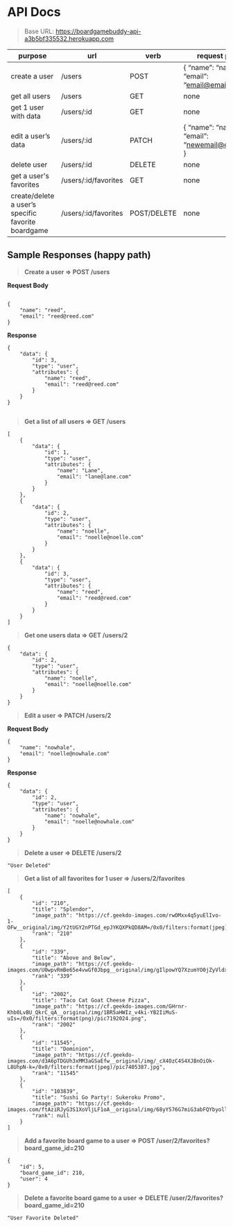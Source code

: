 # API Docs

> Base URL: https://boardgamebuddy-api-a3b5bf335532.herokuapp.com


| purpose | url | verb | request params | notes |
| --------| --- | ---- | -------------- | ----- |
| create a user | /users | POST | { “name”: “name”, “email”: “email@email.email” } | none |
| get all users | /users | GET | none | none  |
| get 1 user with data | /users/:id | GET | none | none | 
| edit a user’s data | /users/:id | PATCH | { “name”: “name”, “email”: “newemail@email.email” } | none | 
| delete user | /users/:id | DELETE | none | none | 
| get a user's favorites | /users/:id/favorites | GET | none |
| create/delete a user’s specific favorite boardgame | /users/:id/favorites | POST/DELETE | none | none |

## Sample Responses (happy path)
> **Create a user ⇒ POST /users**

**Request Body**

```

{
    "name": "reed",
    "email": "reed@reed.com"
}
```
**Response**
```
{
    "data": {
        "id": 3,
        "type": "user",
        "attributes": {
            "name": "reed",
            "email": "reed@reed.com"
        }
    }
}


```
> **Get a list of all users ⇒ GET /users**
```
[
    {
        "data": {
            "id": 1,
            "type": "user",
            "attributes": {
                "name": "Lane",
                "email": "lane@lane.com"
            }
        }
    },
    {
        "data": {
            "id": 2,
            "type": "user",
            "attributes": {
                "name": "noelle",
                "email": "noelle@noelle.com"
            }
        }
    },
    {
        "data": {
            "id": 3,
            "type": "user",
            "attributes": {
                "name": "reed",
                "email": "reed@reed.com"
            }
        }
    }
]

```

> **Get one users data ⇒ GET /users/2**
```
{
    "data": {
        "id": 2,
        "type": "user",
        "attributes": {
            "name": "noelle",
            "email": "noelle@noelle.com"
        }
    }
}

```

> **Edit a user ⇒ PATCH /users/2**

**Request Body**
```
{
    "name": "nowhale",
    "email": "noelle@nowhale.com"
}

```

**Response**
```
{
    "data": {
        "id": 2,
        "type": "user",
        "attributes": {
            "name": "nowhale",
            "email": "noelle@nowhale.com"
        }
    }
}
```

> **Delete a user ⇒ DELETE /users/2**
```
"User Deleted"
```

> **Get a list of all favorites for 1 user ⇒ /users/2/favorites**
```
[
    {
        "id": "210",
        "title": "Splendor",
        "image_path": "https://cf.geekdo-images.com/rwOMxx4q5yuElIvo-1-OFw__original/img/Y2tUGY2nPTGd_epJYKQXPkQD8AM=/0x0/filters:format(jpeg)/pic1904079.jpg",
        "rank": "210"
    },
    {
        "id": "339",
        "title": "Above and Below",
        "image_path": "https://cf.geekdo-images.com/U0wpvRmBe65e4vwGf0Jbpg__original/img/gIlpowYQ7XzumYO0jZyVldxosBA=/0x0/filters:format(jpeg)/pic2398773.jpg",
        "rank": "339"
    },
    {
        "id": "2002",
        "title": "Taco Cat Goat Cheese Pizza",
        "image_path": "https://cf.geekdo-images.com/GHrnr-Khb0LvBU_QkrC_qA__original/img/1BR5aHWIz_v4ki-YB2IiMuS-uIs=/0x0/filters:format(png)/pic7192024.png",
        "rank": "2002"
    },
    {
        "id": "11545",
        "title": "Dominion",
        "image_path": "https://cf.geekdo-images.com/d3A6pTDGUh3xMM3aGSaEfw__original/img/_cX4OzC4S4XJBnOiOk-L8UhpN-k=/0x0/filters:format(jpeg)/pic7405387.jpg",
        "rank": "11545"
    },
    {
        "id": "103839",
        "title": "Sushi Go Party!: Sukeroku Promo",
        "image_path": "https://cf.geekdo-images.com/ftAziRJyG3S1XoVljLF1oA__original/img/68yY576G7miG3abFQYbyoll8gYI=/0x0/filters:format(png)/pic4167555.png",
        "rank": null
    }
]
```

> **Add a favorite board game to a user => POST /user/2/favorites?board_game_id=210**
```
{
    "id": 5,
    "board_game_id": 210,
    "user": 4
}
```

> **Delete a favorite board game to a user => DELETE /user/2/favorites?board_game_id=210**
```
"User Favorite Deleted"
```
